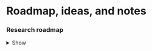 # Roadmap, ideas, and notes

### Research roadmap

<details>
  <summary>Show</summary>

* Port tests.
* Set up code coverage.
* Port benchmarks.
* Set up multiplatform benchmarks.
* Kotlin/Native implementations.
* Node.JS implementations.
* Wasm.Wasi implementations.
</details>
